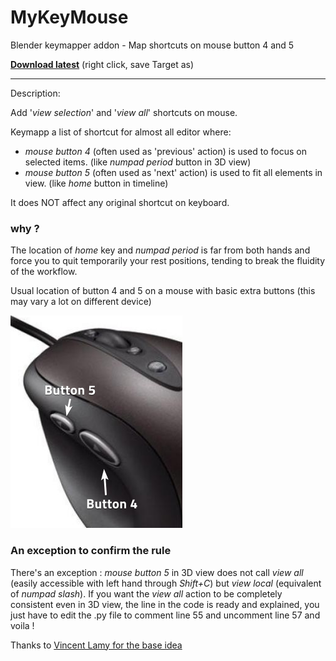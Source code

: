 # MyKeyMouse
Blender keymapper addon - Map shortcuts on mouse button 4 and 5

**[Download latest](https://github.com/Pullusb/MyKeyMouse/raw/master/MyKeyMouse.py)** (right click, save Target as)  
  
--------
  
Description:
  
Add '*view selection*' and '*view all*' shortcuts on mouse.
  
Keymapp a list of shortcut for almost all editor where:
- *mouse button 4* (often used as 'previous' action) is used to focus on selected items. (like *numpad period* button in 3D view)
- *mouse button 5* (often used as 'next' action) is used to fit all elements in view. (like *home* button in timeline)
  
It does NOT affect any original shortcut on keyboard.
  
### why ?
The location of *home* key and *numpad period* is far from both hands and force you to quit temporarily your rest positions, tending to break the fluidity of the workflow.
 
  
Usual location of button 4 and 5 on a mouse with basic extra buttons (this may vary a lot on different device)

![mouse with additional buttons 4 and 5](https://github.com/Pullusb/images_repo/blob/master/Mouse_button-4-5_zoom.png)
  
### An exception to confirm the rule
There's an exception : *mouse button 5* in 3D view does not call *view all* (easily accessible with left hand through *Shift+C*) but *view local* (equivalent of *numpad slash*).
If you want the *view all* action to be completely consistent even in 3D view, the line in the code is ready and explained, you just have to edit the .py file to comment line 55 and uncomment line 57 and voila !
  
  
Thanks to [Vincent Lamy for the base idea](https://www.nothing-is-3d.com/article22/blender-utiliser-les-boutons-lateraux-de-la-souris)
